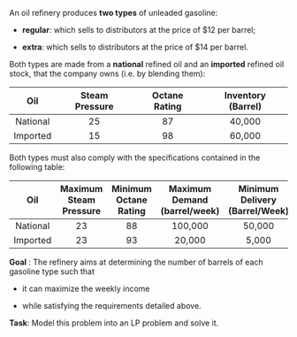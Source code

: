 An oil refinery produces **two types** of unleaded gasoline:

- **regular**: which sells to distributors at the price of $12 per barrel;

- **extra**: which sells to distributors at the price of $14 per barrel.

Both types are made from a **national** refined oil and an **imported** refined oil stock, that the company owns (i.e. by blending them):

| Oil | Steam Pressure | Octane Rating | Inventory (Barrel) |
| :---:         |     :---:      |  :---: | :---:      |
| National   | 25     | 87   |    40,000        |             
| Imported     | 15       | 98      | 60,000    |             

Both types must also comply with the specifications contained in the following table:

| Oil | Maximum Steam Pressure | Minimum Octane Rating | Maximum Demand (barrel/week) | Minimum Delivery (Barrel/Week) |
| :---:         |     :---:      |  :---: | :---:      |     :---:     |
| National   | 23     | 88   |    100,000        |  50,000   |        
| Imported     | 23       | 93      | 20,000    |   5,000    |  

**Goal** : The refinery aims at determining the number of barrels of each gasoline type such that 

- it can maximize the weekly income

- while satisfying the requirements detailed above.

**Task**: Model this problem into an LP problem and solve it.

